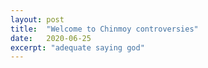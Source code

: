 ```yaml
---
layout: post
title:  "Welcome to Chinmoy controversies"
date:   2020-06-25
excerpt: "adequate saying god"
---
```

